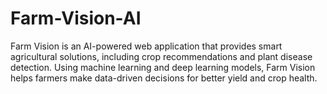 # Farm-Vision-AI
Farm Vision is an AI-powered web application that provides smart agricultural solutions, including crop recommendations  and plant disease detection. Using machine learning and deep learning models, Farm Vision helps farmers make data-driven decisions for better yield and crop health.
